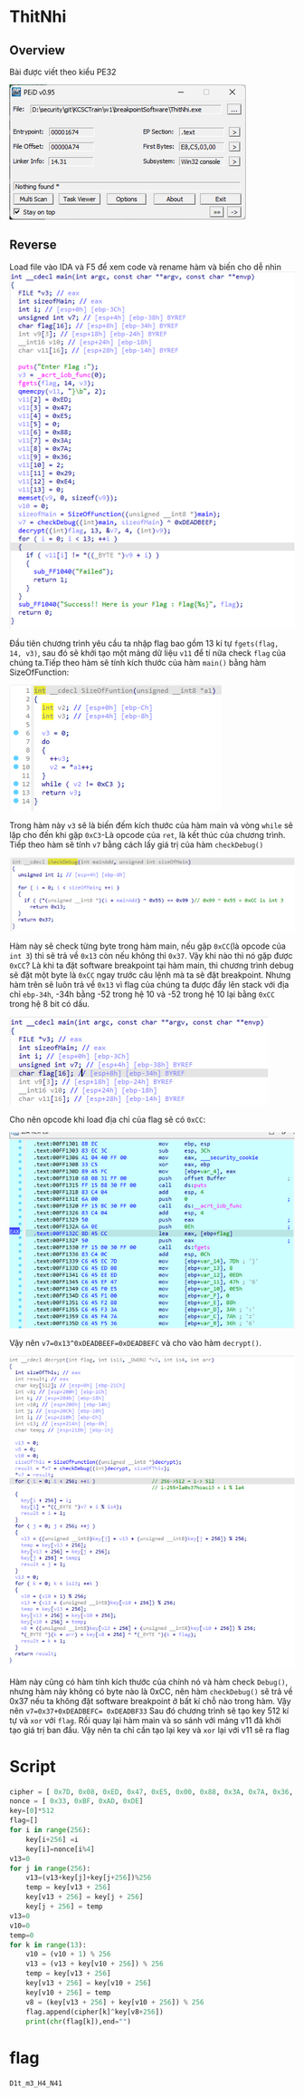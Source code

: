 # ThitNhi

## Overview
Bài được viết theo kiểu PE32

![PEid](./PEid.png)

## Reverse
Load file vào IDA và F5 để xem code và rename hàm và biến cho dễ nhìn
![main](./ida1.png)

Đầu tiên chương trình yêu cầu ta nhập flag bao gồm 13 kí tự `fgets(flag, 14, v3)`, sau đó sẽ khởi tạo một mảng dữ liệu `v11` để tí nữa check `flag` của chúng ta.Tiếp theo hàm sẽ tính kích thước của hàm `main()` bằng hàm SizeOfFunction:

![SizeOfFunction](./SizeOfFunction.png)

Trong hàm này `v3` sẽ là biến đếm kích thước của hàm main và vòng `while` sẽ lặp cho đến khi gặp `0xC3`-Là opcode của `ret`, là kết thúc của chương trình.
Tiếp theo hàm sẽ tính `v7` bằng cách lấy giá trị của hàm `checkDebug()`

![CheckDebug](./int3.png)

Hàm này sẽ check từng byte trong hàm main, nếu gặp `0xCC`(là opcode của `int 3`) thì sẽ trả về `0x13` còn nếu không thì `0x37`. Vậy khi nào thì nó gặp được `0xCC`? Là khi ta đặt software breakpoint tại hàm main, thì chương trình debug sẽ đặt một byte là `0xCC` ngay trước câu lệnh mà ta sẽ đặt breakpoint. 
Nhưng hàm trên sẽ luôn trả về `0x13` vì flag của chúng ta được đẩy lên stack với địa chỉ `ebp-34h`, -34h bằng -52 trong hệ 10 và -52 
trong hệ 10 lại bằng `0xCC` trong hệ 8 bit có dấu.

![flagDes](./flagDes.png)

Cho nên opcode khi load địa chỉ của flag sẽ có `0xCC`: 

![leacc](./leacc.png)

Vậy nên `v7=0x13^0xDEADBEEF=0xDEADBEFC` và cho vào hàm `decrypt()`.

![decrypt](./decrypt.png)

Hàm này cũng có hàm tính kích thước của chính nó và hàm check `Debug()`, nhưng hàm này không có byte nào là 0xCC, nên hàm `checkDebug()` sẽ trả về 0x37 nếu ta không đặt software breakpoint ở bất kí chỗ nào trong hàm. Vậy nên `v7=0x37+0xDEADBEFC= 0xDEADBF33`
Sau đó chương trình sẽ tạo key 512 kí tự và `xor` với `flag`. Rồi quay lại hàm main và so sánh với mảng v11 đã khởi tạo giá trị ban đầu. Vậy nên ta chỉ cần tạo lại key và `xor` lại với v11 sẽ ra flag
# Script
```python
cipher = [ 0x7D, 0x08, 0xED, 0x47, 0xE5, 0x00, 0x88, 0x3A, 0x7A, 0x36, 0x02, 0x29, 0xE4]
nonce = [ 0x33, 0xBF, 0xAD, 0xDE]
key=[0]*512
flag=[]
for i in range(256):
    key[i+256] =i
    key[i]=nonce[i%4]
v13=0
for j in range(256):
    v13=(v13+key[j]+key[j+256])%256
    temp = key[v13 + 256]
    key[v13 + 256] = key[j + 256]
    key[j + 256] = temp
v13=0
v10=0
temp=0
for k in range(13):
    v10 = (v10 + 1) % 256
    v13 = (v13 + key[v10 + 256]) % 256
    temp = key[v13 + 256]
    key[v13 + 256] = key[v10 + 256]
    key[v10 + 256] = temp
    v8 = (key[v13 + 256] + key[v10 + 256]) % 256
    flag.append(cipher[k]^key[v8+256])
    print(chr(flag[k]),end="")
```
# flag
`D1t_m3_H4_N41`
